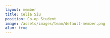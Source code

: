 ```yaml
---
layout: member
title: Celia Siu
position: Co-op Student
image: /assets/images/team/default-member.png
alum: true
---
```


